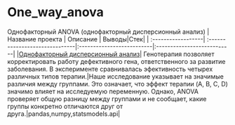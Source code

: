 # One_way_anova
Однофакторный ANOVA (однофакторный дисперсионный анализ)
| Название проекта | Описание | Выводы|Стек|
| :------------------| :------------------------------|:--------------------------|:---------------------------|
|[Однофакторный дисперсионный анализ](https://github.com/Polinailinet/One_way_anova/blob/main/One_way_anova%20(1).ipynb)| Генотерапия позволяет корректировать работу дефективного гена, ответственного за развитие заболевания. В эксперименте сравнивалась эфективность четырех различных типов терапии.|Наше исследование указывает на значимые различия между группами. Это означает, что эффект терапии (A, B, C, D) значимо влияет на исследуемую переменную. Однако, ANOVA проверяет общую разницу между группами и не сообщает, какие группы конкретно отличаются друг от друга.|pandas,numpy,statsmodels.api|
